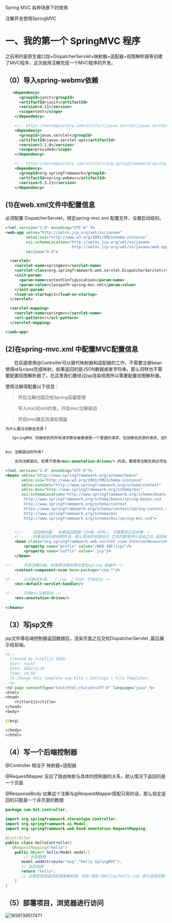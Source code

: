 Spring MVC 各种场景下的使用

注解开发使用SpringMVC



# 一、我的第一个 SpringMVC 程序



之前用的是原生接口加+DispatcherServlet+映射器+适配器+视图解析器等创建了MVC程序，这次就用注解完成一个MVC程序的开发。



## （0）导入spring-webmv依赖

```xml
   <dependency>
      <groupId>junit</groupId>
      <artifactId>junit</artifactId>
      <version>4.11</version>
      <scope>test</scope>
    </dependency>

    <!-- https://mvnrepository.com/artifact/javax.servlet/javax.servlet-api -->
    <dependency>
      <groupId>javax.servlet</groupId>
      <artifactId>javax.servlet-api</artifactId>
      <version>3.1.0</version>
      <scope>provided</scope>
    </dependency>

    <!-- https://mvnrepository.com/artifact/org.springframework/spring-webmvc -->
    <dependency>
      <groupId>org.springframework</groupId>
      <artifactId>spring-webmvc</artifactId>
      <version>5.3.21</version>
    </dependency>
```





## (1)在web.xml文件中配置信息



必须配置 DispatcherServlet，绑定spring-mvc.xml 配置文件，设置启动级别。



```xml
<?xml version="1.0" encoding="UTF-8" ?>
<web-app xmlns="http://xmlns.jcp.org/xml/ns/javaee"
         xmlns:xsi="http://www.w3.org/2001/XMLSchema-instance"
         xsi:schemaLocation="http://xmlns.jcp.org/xml/ns/javaee
                             http://xmlns.jcp.org/xml/ns/javaee/web-app_4_0.xsd"
         version="4.0">

  <servlet>
    <servlet-name>springmvc</servlet-name>
    <servlet-class>org.springframework.web.servlet.DispatcherServlet</servlet-class>
    <init-param>
      <param-name>contextConfigLocation</param-name>
      <param-value>classpath:spring-mvc.xml</param-value>
    </init-param>
    <load-on-startup>1</load-on-startup>
  </servlet>

  <servlet-mapping>
    <servlet-name>springmvc</servlet-name>
    <url-pattern>/</url-pattern>
  </servlet-mapping>

</web-app>
```



## (2)在spring-mvc.xml 中配置MVC配置信息



&emsp;&emsp;在后面使用@Controller可以替代映射器和适配器的工作，不需要注册bean 使得id与class完成映射。如果返回的是JSON数据或者字符串，那么同样也不需要配置视图解析器了。在这里我们要经过jsp渲染视图所以需要配置视图解析器。

使用注解得配置以下信息：



> 开启注解扫描交给Spring容器管理

> 导入mvc的xml约束，开启mvc注解驱动

> 开启mvc静态资源处理器

```txt
为什么要过滤静态资源？

   SpringMVC 将接收到的所有请求都会被看做是一个普通的请求，包括静态资源的请求。这样一来，所有对于静态资源的请求都会被看作是一个普通的后台控制器请求，导致请求根本找不到从而报404错误
  
```

```xml
mvc 注解驱动的作用?

    支持注解驱动，如果不使用<mvc:annotation-driven/> 的话，要使得注解生效必须在上下文中注册 DefaultAnnotationHandlerMapping 和 AnnotationMethodHandlerAdapter 实例，这两个实例分别在类和方法级别进行处理，而annotation-driven 配置使得帮助我们自动完成上述实例的注入
```



```xml
<?xml version="1.0" encoding="UTF-8"?>
<beans xmlns="http://www.springframework.org/schema/beans"
       xmlns:xsi="http://www.w3.org/2001/XMLSchema-instance"
       xmlns:context="http://www.springframework.org/schema/context"
       xmlns:mvc="http://www.springframework.org/schema/mvc"
       xsi:schemaLocation="http://www.springframework.org/schema/beans
        http://www.springframework.org/schema/beans/spring-beans.xsd
        http://www.springframework.org/schema/context
        https://www.springframework.org/schema/context/spring-context.xsd
        http://www.springframework.org/schema/mvc
        http://www.springframework.org/schema/mvc/spring-mvc.xsd">


    <!--    视图解析器： 如果返回数据（JSON、HTML），不需要经过该步骤-->
    <!--    如果返回的是视图的话，那么原来的视图经过 之前的数据进行渲染之后 返回给Dispatcher，在展示给前端-->
    <bean class="org.springframework.web.servlet.view.InternalResourceViewResolver" id="internalResourceViewResolver">
        <property name="prefix" value="/WEB-INF/jsp/"/>
        <property name="suffix" value=".jsp"/>
    </bean>

<!--    开启注解扫描，将使用注解的类托管到spring 容器中-->
    <context:component-scan base-package="com.*"/>

<!--    过滤静态资源，  /.jsp  /.html 不会经过-->
    <mvc:default-servlet-handler/>

<!--    开启mvc注解驱动-->
    <mvc:annotation-driven/>
    
</beans>
```



## （3）写jsp文件



jsp文件等后端控制器返回数据后，渲染页面之后交给DispatcherServlet ,最后展示给前端。



```jsp
<%--
  Created by IntelliJ IDEA.
  User: rain7
  Date: 2022/6/24
  Time: 19:50
  To change this template use File | Settings | File Templates.
--%>
<%@ page contentType="text/html;charset=UTF-8" language="java" %>
<html>
<head>
    <title>111</title>
</head>
<body>

${msg}

</body>
</html>
```



## （4）写一个后端控制器



@Controller 相当于 映射器+适配器

@RequestMapper 反应了路由映射与具体的控制器的关系，默认情况下返回的是一个页面

@ResponseBody 如果这个注解与@RequestMapper搭配只用的话，那么规定返回的只能是一个非页面的数据



```java
package com.bit.controller;

import org.springframework.stereotype.Controller;
import org.springframework.ui.Model;
import org.springframework.web.bind.annotation.RequestMapping;

@Controller
public class HelloController{
   @RequestMapping("hello")
    public Object hello(Model model){
        // 封装数据
       model.addAttribute("msg","Hello SpringMVC");
       // 返回视图
       return "hello";
       // 将模型视图返回给视图解析器，找到 WEB-INF/jsp/hello.jsp 进行渲染视图
    }
}
```



## （5）部署项目，浏览器进行访问





![1656139517471](C:\Users\rain7\AppData\Roaming\Typora\typora-user-images\1656139517471.png)